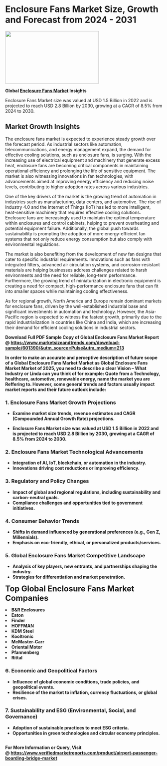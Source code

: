 <H1>Enclosure Fans Market Size, Growth and Forecast from 2024 - 2031</H1><img class="aligncenter size-medium wp-image-584254" src="https://thirdeyenews.in/wp-content/uploads/2024/09/Global-Market-Research-300x168.jpeg" alt="" width="300" height="168" /><p><strong>Global&nbsp;<a href="https://www.marketsizeandtrends.com/download-sample/601390/&amp;utm_source=Pulse&amp;utm_medium=213">Enclosure Fans Market</a> Insights</strong></p><p>Enclosure Fans Market size was valued at USD 1.5 Billion in 2022 and is projected to reach USD 2.8 Billion by 2030, growing at a CAGR of 8.5% from 2024 to 2030.</p><p><h2>Market Growth Insights</h2> <p>The enclosure fans market is expected to experience steady growth over the forecast period. As industrial sectors like automation, telecommunications, and energy management expand, the demand for effective cooling solutions, such as enclosure fans, is surging. With the increasing use of electrical equipment and machinery that generate excess heat, enclosure fans are becoming critical components in maintaining operational efficiency and prolonging the life of sensitive equipment. The market is also witnessing innovations in fan technologies, with advancements aimed at improving energy efficiency and reducing noise levels, contributing to higher adoption rates across various industries.</p> <p><strong></strong></p> <p>One of the key drivers of the market is the growing trend of automation in industries such as manufacturing, data centers, and automotive. The rise of Industry 4.0 and the Internet of Things (IoT) has led to more intelligent, heat-sensitive machinery that requires effective cooling solutions. Enclosure fans are increasingly used to maintain the optimal temperature within enclosures and control cabinets, helping to prevent overheating and potential equipment failure. Additionally, the global push towards sustainability is prompting the adoption of more energy-efficient fan systems that not only reduce energy consumption but also comply with environmental regulations.</p> <p>The market is also benefiting from the development of new fan designs that cater to specific industrial requirements. Innovations such as fans with integrated filters, advanced air circulation systems, and corrosion-resistant materials are helping businesses address challenges related to harsh environments and the need for reliable, long-term performance. Furthermore, the growing trend of miniaturization in electronic equipment is creating a need for compact, high-performance enclosure fans that can fit into smaller spaces while maintaining cooling effectiveness.</p> <p>As for regional growth, North America and Europe remain dominant markets for enclosure fans, driven by the well-established industrial base and significant investments in automation and technology. However, the Asia-Pacific region is expected to witness the fastest growth, primarily due to the rapid industrialization in countries like China and India, which are increasing their demand for efficient cooling solutions in industrial sectors.</p> <p><strong></p><p><span class=""><strong>Download Full PDF Sample Copy of Global Enclosure Fans Market Report</strong> @ <a href="https://www.marketsizeandtrends.com/download-sample/601390/&amp;utm_source=Pulse&amp;utm_medium=213" target="_blank">https://www.marketsizeandtrends.com/download-sample/601390/&amp;utm_source=Pulse&amp;utm_medium=213</a></span></p><p>In order to make an accurate and perceptive description of future scope of a Global&nbsp;Enclosure Fans Market Market as Global&nbsp;Enclosure Fans Market Market of 2025, you need to describe a clear Vision &ndash; What Industry or Linda can you think of for example: Quote from a Technology, healthcare, automotive, renewable energy, name the market you are Reffering to. However, some general trends and factors usually impact market reports and their future outlook include:</p><h3>1.&nbsp;<strong>Enclosure Fans Market Growth Projections</strong></h3><ul><li>Examine market size trends, revenue estimates and CAGR (Compounded Annual Growth Rate) projections.</li><li><p>Enclosure Fans Market size was valued at USD 1.5 Billion in 2022 and is projected to reach USD 2.8 Billion by 2030, growing at a CAGR of 8.5% from 2024 to 2030.</p></li></ul><h3>2.&nbsp;<strong>Enclosure Fans Market Technological Advancements</strong></h3><ul><li>Integration of AI, IoT, blockchain, or automation in the industry.</li><li>Innovations driving cost reductions or improving efficiency.</li></ul><h3>3.&nbsp;<strong>Regulatory and Policy Changes</strong></h3><ul><li>Impact of global and regional regulations, including sustainability and carbon-neutral goals.</li><li>Compliance challenges and opportunities tied to government initiatives.</li></ul><h3>4.&nbsp;<strong>Consumer Behavior Trends</strong></h3><ul><li>Shifts in demand influenced by generational preferences (e.g., Gen Z, Millennials).</li><li>Emphasis on eco-friendly, ethical, or personalized products/services.</li></ul><h3>5.&nbsp;<strong>Global Enclosure Fans Market Competitive Landscape</strong></h3><ul><li>Analysis of key players, new entrants, and partnerships shaping the industry.</li><li>Strategies for differentiation and market penetration.</li></ul><p data-pm-slice="1 1 []"><span style="color: inherit; font-family: inherit; font-size: 25px;">Top Global Enclosure Fans Market Companies</span></p><div class="" data-test-id=""><p><li>B&R Enclosures</li><li> Eaton</li><li> Finder</li><li> HOFFMAN</li><li> KDM Steel</li><li> Kooltronic</li><li> McMaster-Carr</li><li> Oriental Motor</li><li> Pfannenberg</li><li> Rittal</li></p></div><h3>6.&nbsp;<strong>Economic and Geopolitical Factors</strong></h3><ul><li>Influence of global economic conditions, trade policies, and geopolitical events.</li><li>Resilience of the market to inflation, currency fluctuations, or global crises.</li></ul><h3>7.&nbsp;<strong>Sustainability and ESG (Environmental, Social, and Governance)</strong></h3><ul><li>Adoption of sustainable practices to meet ESG criteria.</li><li>Opportunities in green technologies and circular economy principles.</li></ul><h2><strong style="font-size: 14px;">For More Information or Query, Visit @&nbsp;</strong><a style="background-color: #ffffff; font-size: 14px;" href="https://www.marketsizeandtrends.com/report/enclosure-fans-market/" target="_blank">https://www.verifiedmarketreports.com/product/airport-passenger-boarding-bridge-market</a></h2>
